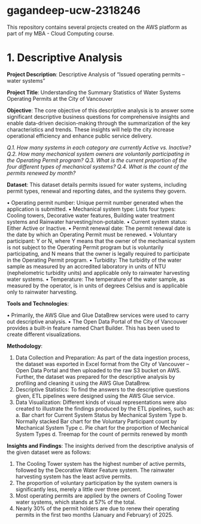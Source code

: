 # gagandeep-ucw-2318246
This repository contains several projects created on the AWS platform as part of my MBA - Cloud Computing course.

# 1. Descriptive Analysis
**Project Description**: Descriptive Analysis of “Issued operating permits – water systems”

**Project Title**: Understanding the Summary Statistics of Water Systems Operating Permits at the City of Vancouver

**Objective**: The core objective of this descriptive analysis is to answer some significant descriptive business questions for comprehensive insights and enable data-driven decision-making through the summarization of the key characteristics and trends. These insights will help the city increase operational efficiency and enhance public service delivery.

*Q.1. How many systems in each category are currently Active vs. Inactive?*
  *Q.2. How many mechanical system owners are voluntarily participating in the Operating Permit program?*
  *Q.3. What is the current proportion of the four different types of mechanical systems?*
  *Q.4. What is the count of the permits renewed by month?*

**Dataset**: This dataset details permits issued for water systems, including permit types, renewal and reporting dates, and the systems they govern.

  •	Operating permit number: Unique permit number generated when the application is submitted.
  •	Mechanical system type: Lists four types: Cooling towers, Decorative water features, Building water treatment systems and Rainwater harvesting/non-potable.
  •	Current system status: Either Active or Inactive.
  •	Permit renewal date: The permit renewal date is the date by which an Operating Permit must be renewed.
  •	Voluntary participant: Y or N, where Y means that the owner of the mechanical system is not subject to the Operating Permit program but is voluntarily participating, and N means that the owner is legally required to participate in the Operating Permit program.
  •	Turbidity: The turbidity of the water sample as measured by an accredited laboratory in units of NTU (nephelometric turbidity units) and applicable only to rainwater harvesting water systems.
  •	Temperature: The temperature of the water sample, as measured by the operator, is in units of degrees Celsius and is applicable only to rainwater harvesting.

**Tools and Technologies**:

  •	Primarily, the AWS Glue and Glue DataBrew services were used to carry out descriptive analysis.
  •	The Open Data Portal of the City of Vancouver provides a built-in feature named Chart Builder. This has been used to create different visualizations.

**Methodology**:

1.	Data Collection and Preparation: As part of the data ingestion process, the dataset was exported in Excel format from the City of Vancouver – Open Data Portal and then uploaded to the raw S3 bucket on AWS. Further, the dataset was prepared for the descriptive analysis by profiling and cleaning it using the AWS Glue DataBrew.
2.	Descriptive Statistics: To find the answers to the descriptive questions given, ETL pipelines were designed using the AWS Glue service.
3.	Data Visualization: Different kinds of visual representations were also created to illustrate the findings produced by the ETL pipelines, such as:
    a.	Bar chart for Current System Status by Mechanical System Type
    b.	Normally stacked Bar chart for the Voluntary Participant count by Mechanical System Type
    c.	Pie chart for the proportion of Mechanical System Types
    d.	Treemap for the count of permits renewed by month

**Insights and Findings**:
The insights derived from the descriptive analysis of the given dataset were as follows:

1.	The Cooling Tower system has the highest number of active permits, followed by the Decorative Water Feature system. The rainwater harvesting system has the least active permits.
2.	The proportion of voluntary participation by the system owners is significantly less, merely a little over three percent.
3.	Most operating permits are applied by the owners of Cooling Tower water systems, which stands at 57% of the total.
4.	Nearly 30% of the permit holders are due to renew their operating permits in the first two months (January and February) of 2025.
